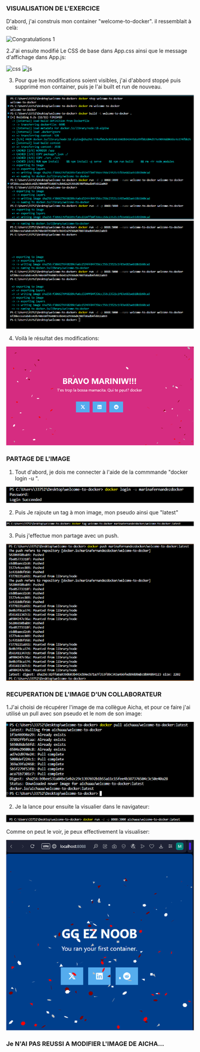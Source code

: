 ### VISUALISATION DE L'EXERCICE

D'abord, j'ai construis mon container "welcome-to-docker". il ressemblait à celà:

![Congratulations 1](23.png)

2.J'ai ensuite modifié Le CSS de base dans App.css ainsi que le message d'affichage dans App.js:

![css](21.PNG)
![js](22.PNG)

3. Pour que les modifications soient visibles, j'ai d'abbord stoppé puis supprimé mon container, puis je l'ai built et run de nouveau. 

![terminal1](./src/Images/18.PNG)
![terminal2](./src/Images/19.PNG)

4. Voilà le résultat des modifications:

![Congratulations 2](./src/Images/20.PNG)

### PARTAGE DE L'IMAGE

1. Tout d'abord, je dois me connecter à l'aide de la commmande "docker login -u <username>".

![login](./src/Images/24.PNG)

2. Puis Je rajoute un tag à mon image, mon pseudo ainsi que "latest"

![tag](./src/Images/25.PNG)

3. Puis j'effectue mon partage avec un push.

![push](./src/Images/26.PNG)

### RECUPERATION DE L'IMAGE D'UN COLLABORATEUR 

1.J'ai choisi de récupérer l'image de ma collègue Aicha, et pour ce faire j'ai utilisé un pull avec son pseudo et le nom de son image:

![image Aicha](./src/Images/27.PNG)

2. Je la lance pour ensuite la visualier dans le navigateur:


![image Aicha](./src/Images/28.PNG)


Comme on peut le voir, je peux effectivement la visualiser:


![image Aicha](./src/Images/29.PNG)

### Je N'AI PAS REUSSI A MODIFIER L'IMAGE DE AICHA...















